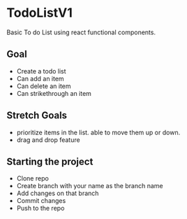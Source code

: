# TodoListV1
Basic To do List using react functional components.

## Goal
- Create a todo list
- Can add an item
- Can delete an item
- Can strikethrough an item

## Stretch Goals
- prioritize items in the list. able to move them up or down.
- drag and drop feature

## Starting the project
- Clone repo
- Create branch with your name as the branch name
- Add changes on that branch
- Commit changes 
- Push to the repo